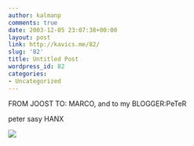 ```yaml
---
author: kalmanp
comments: true
date: 2003-12-05 23:07:38+00:00
layout: post
link: http://kavics.me/82/
slug: '82'
title: Untitled Post
wordpress_id: 82
categories:
- Uncategorized
---
```


FROM JOOST TO: MARCO, and to my BLOGGER:PeTeR







peter sasy HANX




![](http://kavics.freeblog.hu/Files/temp.JPG)
